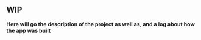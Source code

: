 ## WIP
**Here will go the description of the project as well as, and a log about how the app was built**
